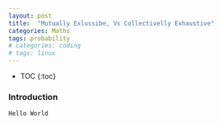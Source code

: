 ```yaml
---
layout: post
title:  "Mutually Exlussibe, Vs Collectivelly Exhaustive"
categories: Maths
tags: probability
# categories: coding
# tags: linux
---
```


* TOC
{:toc}

### Introduction
```bash
Hello World
```
<!-- Then you only need to press <key>Enter</key> so that the key is generated and saved in `~/.ssh/id_rsa`.

### Put it into the server
#### Copy the `id_rsa.pub` into your server:
```bash
scp ~/.ssh/id_rsa.pub username@10.127.1.155:~/.ssh/
```
#### Add it into the `authorized_keys`
```bash
cat ~/.ssh/id_rsa.pub >> ~/.ssh/authorized_keys
``` -->
